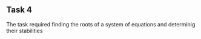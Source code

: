 ## Task 4

The task required finding the roots of a system of equations and determinig their stabilities
